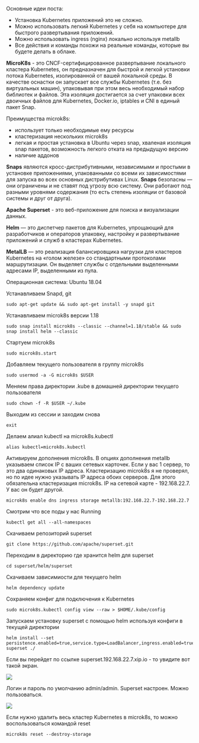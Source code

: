 Основные идеи поста:
- Установка Kubernetes приложений это не сложно. 
- Можно использовать легкий Kubernetes у себя на компьютере для быстрого развертывания приложений.
- Можно использовать ingress (nginx) локально используя metallb
- Все действия и команды похожи на реальные команды, которые вы будете делать в облаке.

**MicroK8s** - это CNCF-сертифицированное развертывание локального кластера Kubernetes, он предназначен для быстрой и легкой установки потока Kubernetes, изолированной от вашей локальной среды. В качестве оснастки он запускает все службы Kubernetes (т.е. без виртуальных машин), упаковывая при этом весь необходимый набор библиотек и файлов. Эта изоляция достигается за счет упаковки всех двоичных файлов для Kubernetes, Docker.io, iptables и CNI в единый пакет Snap.

Преимущества microk8s:

- использует только необходимые ему ресурсы
- кластеризация нескольких microk8s
- легкая и простая установка в Ubuntu через snap, хваленая изоляция snap пакетов, возможность легкого отката на предыдущую версию
- наличие аддонов

<cut />

**Snaps** являются кросс-дистрибутивными, независимыми и простыми в установке приложениями, упакованными со всеми их зависимостями для запуска во всех основных дистрибутивах Linux. **Snaps** безопасны — они ограничены и не ставят под угрозу всю систему. Они работают под разными уровнями содержания (то есть степень изоляции от базовой системы и друг от друга). 


**Apache Superset** - это веб-приложение для поиска и визуализации данных.

**Helm** — это диспетчер пакетов для Kubernetes, упрощающий для разработчиков и операторов упаковку, настройку и развертывание приложений и служб в кластерах Kubernetes.

**MetalLB** — это реализация балансировщика нагрузки для кластеров Kubernetes на «голом железе» со стандартными протоколами маршрутизации. Он выделяет службы с отдельными выделенными адресами IP, выделенными из пула.

Операционная система: Ubuntu 18.04

Устанавливаем Snapd, git

```
sudo apt-get update && sudo apt-get install -y snapd git
```

Устанавливаем microk8s версии 1.18
```
sudo snap install microk8s --classic --channel=1.18/stable && sudo snap install helm --classic
```

Стартуем microk8s
```
sudo microk8s.start
```

Добавляем текущего пользователя в группу microk8s
```
sudo usermod -a -G microk8s $USER
```
Меняем права директории .kube в домашней директории текущего пользователя
```
sudo chown -f -R $USER ~/.kube
```

Выходим из сессии и заходим снова
```
exit
```

Делаем алиал kubectl на microk8s.kubectl
```
alias kubectl=microk8s.kubectl
```

Активируем дополнения microk8s. В опциях дополнения metallb указываем список IP с ваших сетевых карточек. Если у вас 1 сервер, то это два одинаковых IP адреса. Кластеризацию microk8s я не проверял, но по идее нужно указывать IP адреса обоих серверов. Для этого обязательна кластеризация microk8s. IP на сетевой карте - 192.168.22.7. У вас он будет другой.

```
microk8s enable dns ingress storage metallb:192.168.22.7-192.168.22.7 
```

Смотрим что все поды у нас Running
```
kubectl get all --all-namespaces
```

Скачиваем репозиторий superset
```
git clone https://github.com/apache/superset.git
```

Переходим в директорию где хранится helm для superset
```
cd superset/helm/superset
```

Скачиваем зависимиости для текущего helm
```
helm dependency update
```

Сохраняем конфиг для подключения к Kubernetes
```
sudo microk8s.kubectl config view --raw > $HOME/.kube/config
```

Запускаем установку superset с помощью helm используя конфиги в текущей директории
```
helm install --set persistence.enabled=true,service.type=LoadBalancer,ingress.enabled=true,ingress.hosts[0]=superset.192.168.22.7.xip.io  superset ./
```

Если вы перейдет по ссылке superset.192.168.22.7.xip.io - то увидите вот такой экран.

![](https://habrastorage.org/webt/_2/_s/51/_2_s51sdyzxalh_klruws0gtavq.png)

Логин и пароль по умолчанию admin/admin. Superset настроен. Можно пользоваться.


![](https://habrastorage.org/webt/9u/xu/bf/9uxubf90dkzh71hmb95kb1q0ica.png)


Если нужно удалить весь кластер Kubernetes в microk8s, то можно воспользоваться командой reset

```
microk8s reset --destroy-storage

```
